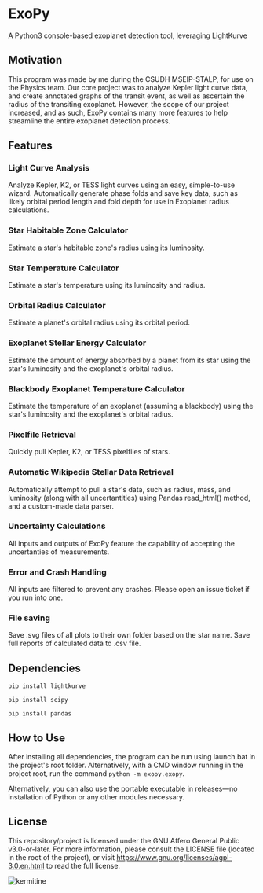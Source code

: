 # ExoPy

A Python3 console-based exoplanet detection tool, leveraging LightKurve

## Motivation
This program was made by me during the CSUDH MSEIP-STALP, for use on the Physics team. Our core project was to analyze Kepler light curve data, and create annotated graphs of the transit event, as well as ascertain the radius of the transiting exoplanet. However, the scope of our project increased, and as such, ExoPy contains many more features to help streamline the entire exoplanet detection process.

## Features
### Light Curve Analysis
Analyze Kepler, K2, or TESS light curves using an easy, simple-to-use wizard. Automatically generate phase folds and save key data, such as likely orbital period length and fold depth for use in Exoplanet radius calculations.

### Star Habitable Zone Calculator
Estimate a star's habitable zone's radius using its luminosity.

### Star Temperature Calculator
Estimate a star's temperature using its luminosity and radius.

### Orbital Radius Calculator
Estimate a planet's orbital radius using its orbital period.

### Exoplanet Stellar Energy Calculator
Estimate the amount of energy absorbed by a planet from its star using the star's luminosity and the exoplanet's orbital radius.

### Blackbody Exoplanet Temperature Calculator
Estimate the temperature of an exoplanet (assuming a blackbody) using the star's luminosity and the exoplanet's orbital radius.  

### Pixelfile Retrieval
Quickly pull Kepler, K2, or TESS pixelfiles of stars.

### Automatic Wikipedia Stellar Data Retrieval
Automatically attempt to pull a star's data, such as radius, mass, and luminosity (along with all uncertantities) using Pandas read_html() method, and a custom-made data parser.

### Uncertainty Calculations
All inputs and outputs of ExoPy feature the capability of accepting the uncertanties of measurements.

### Error and Crash Handling
All inputs are filtered to prevent any crashes. Please open an issue ticket if you run into one.

### File saving
Save .svg files of all plots to their own folder based on the star name. Save full reports of calculated data to .csv file.

## Dependencies
```pip install lightkurve```

```pip install scipy```

```pip install pandas```
## How to Use
After installing all dependencies, the program can be run using launch.bat in the project's root folder. Alternatively, with a CMD window running in the project root, run the command ```python -m exopy.exopy```. 

Alternatively, you can also use the portable executable in releases—no installation of Python or any other modules necessary.

## License
This repository/project is licensed under the GNU Affero General Public v3.0-or-later. For more information, please consult the LICENSE file (located in the root of the project), or visit https://www.gnu.org/licenses/agpl-3.0.en.html to read the full license.


![kermitine](https://github.com/kermitine/kermitine/blob/b523c5954ea8820f70eb6ff786f2dbec7ce08955/images/kermitine.png)
